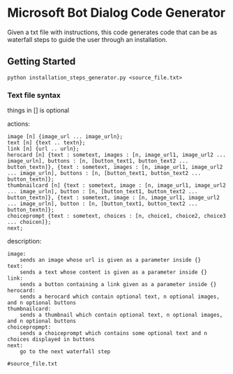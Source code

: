 # Microsoft Bot Dialog Code Generator

Given a txt file with instructions, this code generates code that can be as waterfall steps to guide the user through an installation.

## Getting Started

```
python installation_steps_generator.py <source_file.txt>
```

### Text file syntax
things in [] is optional

actions:

    image [n] {image_url ... image_urln};
    text [n] {text .. textn};   
    link [n] {url .. urln};    
    herocard [n] {text : sometext, images : [n, image_url1, image_url2 ... image_urln], buttons : [n, [button_text1, button_text2 ... button_textn]}, {text : sometext, images : [n, image_url1, image_url2 ... image_urln], buttons : [n, [button_text1, button_text2 ... button_textn]};    
    thumbnailcard [n] {text : sometext, image : [n, image_url1, image_url2 ... image_urln], button : [n, [button_text1, button_text2 ... button_textn]}, {text : sometext, image : [n, image_url1, image_url2 ... image_urln], button : [n, [button_text1, button_text2 ... button_textn]};  
    choiceprompt {text : sometext, choices : [n, choice1, choice2, choice3 ... choicen]};   
    next;

description:

    image:
        sends an image whose url is given as a parameter inside {}
    text:
        sends a text whose content is given as a parameter inside {}
    link:
        sends a button containing a link given as a parameter inside {}
    herocard:
        sends a herocard which contain optional text, n optional images, and n optional buttons
    thumbnailcard:
        sends a thumbnail which contain optional text, n optional images, and n optional buttons
    choicepropmpt:
        sends a choiceprompt which contains some optional text and n choices displayed in buttons
    next:
        go to the next waterfall step



```
#source_file.txt

```

